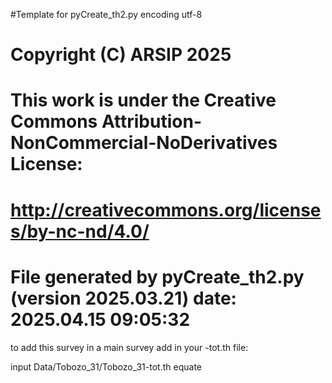 #Template for pyCreate_th2.py
encoding utf-8

# Copyright (C) ARSIP 2025
# This work is under the Creative Commons Attribution-NonCommercial-NoDerivatives License:
# <http://creativecommons.org/licenses/by-nc-nd/4.0/>


# File generated by pyCreate_th2.py (version 2025.03.21) date: 2025.04.15 09:05:32

to add this survey in a main survey add in your -tot.th file: 

input Data/Tobozo_31/Tobozo_31-tot.th
equate
